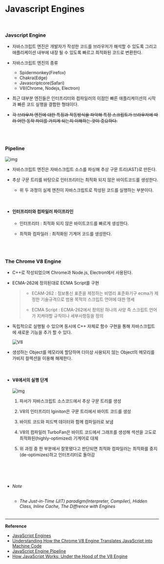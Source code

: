 #  Javascript Engines

<br>

### Javscript Engine

- 자바스크립트 엔진은 개발자가 작성한 코드를 브라우저가 해석할 수 있도록 그리고 애플리케이션 내부에 내장 될 수 있도록 빠르고 최적화된 코드로 변환한다.

- 자바스크립트 엔진의 종류
  - Spidermonkey(Firefox)
  - Chakra(Edge)
  - Javascriptcore(Safari)
  - V8(Chrome, Nodejs, Electron)

- 최근 대부분 엔진들은 인터프리터와 컴파일러의 이점인 빠른 애플리케이션의 시작과 빠른 코드 실행을 결합한 형태이다.

- ~~각 브라우저 엔진에 대한 특징과 작동방식을 파악해 특정 스크립트가 브라우저에 따라 어떤 동작 차이를 가지게 되는지 이해하는 것이 중요하다.~~ 

<br>

<br>

### Pipeline

![img](https://img1.daumcdn.net/thumb/R1280x0/?scode=mtistory2&fname=https%3A%2F%2Fblog.kakaocdn.net%2Fdn%2FcV4v1j%2FbtqwLUgUBTt%2FDzVvemRa48SrvZBv5lPrtK%2Fimg.png)

- 자바스크립트 엔진은 자바스크립트 소스를 파싱해 추상 구문 트리(AST)로 만든다.

- 추상 구문 트리를 바탕으로 인터프리터는 최적화 되지 않은 바이트코드를 생성한다.

  - 위 두 과정이 실제 엔진이 자바스크립트로 작성된 코드를 실행하는 부분이다.

    <br>

- #### 인터프리터와 컴파일러 파이프라인

  - 인터프리터 : 최적화 되지 않은 바이트코드를 빠르게 생성한다.

  - 최적화 컴파일러 : 최적화된 기계어 코드를 생성한다.

<br>

<br>

### The Chrome V8 Engine

- C++로 작성되었으며 Chrome과 Node.js, Electron에서 사용된다.

- ECMA-262에 정의된대로 ECMA Script를 구현

  > - ECAM-262 : 정보통신 표준을 제정하는 비영리 표준화기구 ecma가 제정한 기술규격으로 범용 목적의 스크립트 언어에 대한 명세
  >
  > - ECMA Script : ECMA-262에서 정의된 하나의 사양 즉 스크립트 언어가 지켜야할 규칙이나 세부사항등을 정의

- 독립적으로 실행될 수 있으며 동시에 C++ 자체로 함수 구현을 통해 자바스크립트에 새로운 기능을 추가 할 수 있다.

  ![V8](https://cdn-media-1.freecodecamp.org/images/1*PA3QZ_7EWgoDGNyJID_7MA.png)
  
- 생성하는 Object를 메모리에 할당하며 더이상 사용되지 않는 Object의 메모리를 가비지 컬렉션을 이용해 해제한다.

  <br>

- #### V8에서의 실행 단계

  ![img](https://www.freecodecamp.org/news/content/images/2020/08/v8-overview-2.png)

  1. 파서가 자바스크립트 소스코드에서 추상 구문 트리를 생성

  2. V8의 인터프리터 Iginiton은 구문 트리에서 바이트 코드를 생성

  3. 바이트 코드와 피드백 데이터와 함께 컴파일러로 보냄

  4. V8의 컴파일러 TurboFan은 바이트 코드에서 그래프를 생성해 섹션을 고도로 최적화된(highly-optimized) 기계어로 대체

  5. 위 과정 중 한 부분에서 잘못됐다고 판단되면 최적화 컴파일러는 최적화를 중지(de-optimizes)하고 인터프리터로 돌아감

<br>

<br>

<br>

- ###### Note 

  - ###### The Just-in-Time (JIT) paradigm(Interpreter, Compiler), Hidden Class, Inline Cache, The Diffrence with Engines


------

**Reference**

- [JavaScript Engines](http://www.softwaremag.com/javascript-engines/)
- [Understanding How the Chrome V8 Engine Translates JavaScript into Machine Code](https://www.freecodecamp.org/news/understanding-the-core-of-nodejs-the-powerful-chrome-v8-engine-79e7eb8af964/)
- [JavaScript Engine Pipeline](https://kyoun.tistory.com/m/197)
- [How JavaScript Works: Under the Hood of the V8 Engine](https://www.freecodecamp.org/news/javascript-under-the-hood-v8/)



